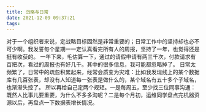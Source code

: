 ```yaml
---
title: 战略与日常
date: 2021-12-09 09:37:21
tags:
---
```


对于一个组织者来说，定战略目标固然是非常重要的；日常工作中的坚持却也必不可少啊。我发誓每个星期一一定认真看完所有人的周报，坚持了一年，也觉得还是挺有收获的。
一年下来，毛估算一下，通过的请假申请有两三千次，付款请求有百把次，看过的周报也有好几千。其中的很多信息，我可能都忽略掉了。
日常太频繁了，日常中的疏忽积累起来，经常会质变为灾难：比如我发现线上的某个数据库有几百张表，却没有人知道每一张表是做什么的，某个域名有五十多个子域名，也渐渐失控了。
所以再给自己定两个规矩。一是每周五，至少找三位同事沟通：既然人比事儿要重要，为什么不多多沟呢？二是每个月初，运维同学盘点完机器资源以后，再盘点一下数据表增长情况。